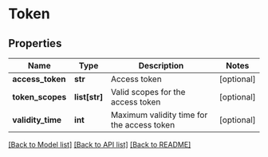 # Token

## Properties
Name | Type | Description | Notes
------------ | ------------- | ------------- | -------------
**access_token** | **str** | Access token | [optional] 
**token_scopes** | **list[str]** | Valid scopes for the access token | [optional] 
**validity_time** | **int** | Maximum validity time for the access token | [optional] 

[[Back to Model list]](../README.md#documentation-for-models) [[Back to API list]](../README.md#documentation-for-api-endpoints) [[Back to README]](../README.md)


